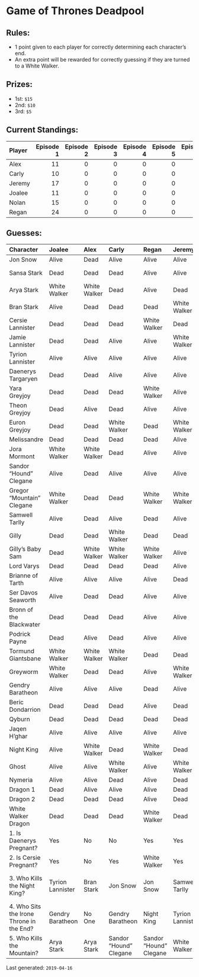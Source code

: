 Game of Thrones Deadpool
================

## Rules:

  - 1 point given to each player for correctly determining each
    character’s end.
  - An extra point will be rewarded for correctly guessing if they are
    turned to a White Walker.

## Prizes:

  - 1st: `$15`
  - 2nd: `$10`
  - 3rd:
`$5`

## Current Standings:

| Player | Episode 1 | Episode 2 | Episode 3 | Episode 4 | Episode 5 | Episode 6 |
| :----- | --------: | --------: | --------: | --------: | --------: | --------: |
| Alex   |        11 |         0 |         0 |         0 |         0 |         0 |
| Carly  |        10 |         0 |         0 |         0 |         0 |         0 |
| Jeremy |        17 |         0 |         0 |         0 |         0 |         0 |
| Joalee |        11 |         0 |         0 |         0 |         0 |         0 |
| Nolan  |        15 |         0 |         0 |         0 |         0 |         0 |
| Regan  |        24 |         0 |         0 |         0 |         0 |         0 |

## Guesses:

| Character                                 | Joalee           | Alex         | Carly                  | Regan                  | Jeremy           | Nolan                  |
| :---------------------------------------- | :--------------- | :----------- | :--------------------- | :--------------------- | :--------------- | :--------------------- |
| Jon Snow                                  | Alive            | Dead         | Alive                  | Alive                  | Alive            | Alive                  |
| Sansa Stark                               | Dead             | Dead         | Dead                   | Alive                  | Alive            | White Walker           |
| Arya Stark                                | White Walker     | White Walker | Dead                   | Alive                  | Dead             | White Walker           |
| Bran Stark                                | Alive            | Dead         | Dead                   | Dead                   | White Walker     | Dead                   |
| Cersie Lannister                          | Dead             | Dead         | Dead                   | White Walker           | Dead             | Dead                   |
| Jamie Lannister                           | Dead             | Dead         | Alive                  | Alive                  | White Walker     | Alive                  |
| Tyrion Lannister                          | Alive            | Alive        | Alive                  | Alive                  | Alive            | Dead                   |
| Daenerys Targaryen                        | Dead             | Dead         | Alive                  | Alive                  | Alive            | Alive                  |
| Yara Greyjoy                              | Dead             | Dead         | Dead                   | White Walker           | Alive            | Dead                   |
| Theon Greyjoy                             | Dead             | Alive        | Dead                   | Alive                  | Alive            | White Walker           |
| Euron Greyjoy                             | Dead             | Dead         | White Walker           | Dead                   | White Walker     | Alive                  |
| Melissandre                               | Dead             | Dead         | Dead                   | Dead                   | Alive            | Alive                  |
| Jora Mormont                              | White Walker     | White Walker | Dead                   | Alive                  | Alive            | White Walker           |
| Sandor “Hound” Clegane                    | Alive            | Dead         | Alive                  | Alive                  | Alive            | Alive                  |
| Gregor “Mountain” Clegane                 | White Walker     | Dead         | Dead                   | White Walker           | White Walker     | Dead                   |
| Samwell Tarlly                            | Alive            | Dead         | Alive                  | Dead                   | Alive            | Alive                  |
| Gilly                                     | Dead             | Dead         | White Walker           | Dead                   | Dead             | Alive                  |
| Gilly’s Baby Sam                          | Dead             | White Walker | White Walker           | White Walker           | Alive            | White Walker           |
| Lord Varys                                | Dead             | Dead         | Dead                   | Dead                   | Alive            | Dead                   |
| Brianne of Tarth                          | Alive            | Alive        | Alive                  | Alive                  | Dead             | Alive                  |
| Ser Davos Seaworth                        | Alive            | Dead         | Dead                   | Alive                  | Alive            | Dead                   |
| Bronn of the Blackwater                   | Dead             | Dead         | Dead                   | Alive                  | Alive            | White Walker           |
| Podrick Payne                             | Dead             | Alive        | Dead                   | Alive                  | Alive            | Dead                   |
| Tormund Giantsbane                        | White Walker     | White Walker | White Walker           | Dead                   | Dead             | Alive                  |
| Greyworm                                  | White Walker     | Dead         | Dead                   | Alive                  | White Walker     | White Walker           |
| Gendry Baratheon                          | Alive            | Alive        | Alive                  | Dead                   | Alive            | Alive                  |
| Beric Dondarrion                          | Dead             | Dead         | Dead                   | Alive                  | Dead             | Dead                   |
| Qyburn                                    | Dead             | Dead         | Dead                   | Dead                   | Dead             | Dead                   |
| Jaqen H’ghar                              | Alive            | Alive        | Alive                  | Alive                  | Alive            | Alive                  |
| Night King                                | Alive            | White Walker | Dead                   | White Walker           | Dead             | Dead                   |
| Ghost                                     | Alive            | Alive        | White Walker           | Alive                  | White Walker     | Alive                  |
| Nymeria                                   | Alive            | Alive        | Dead                   | Alive                  | Dead             | Alive                  |
| Dragon 1                                  | Dead             | Alive        | Alive                  | Alive                  | Dead             | Alive                  |
| Dragon 2                                  | Dead             | Dead         | Dead                   | Alive                  | Dead             | Dead                   |
| White Walker Dragon                       | Dead             | Dead         | Dead                   | White Walker           | Dead             | Dead                   |
| 1\. Is Daenerys Pregnant?                 | Yes              | No           | No                     | Yes                    | Yes              | Yes                    |
| 2\. Is Cersie Pregnant?                   | Yes              | No           | Yes                    | White Walker           | Yes              | Yes                    |
| 3\. Who Kills the Night King?             | Tyrion Lannister | Bran Stark   | Jon Snow               | Jon Snow               | Samwell Tarlly   | Jon Snow on a Dragon   |
| 4\. Who Sits the Irone Throne in the End? | Gendry Baratheon | No One       | Gendry Baratheon       | Night King             | Tyrion Lannister | Sandor “Hound” Clegane |
| 5\. Who Kills the Mountain?               | Arya Stark       | Arya Stark   | Sandor “Hound” Clegane | Sandor “Hound” Clegane | White Walker     | Sandor “Hound” Clegane |

Last generated: `2019-04-16`
